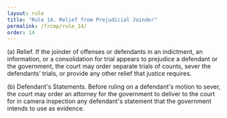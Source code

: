 ```yaml
---
layout: rule
title: "Rule 14. Relief from Prejudicial Joinder"
permalink: /frcmp/rule_14/
order: 14
---
```


(a) Relief. If the joinder of offenses or defendants in an indictment, an information, or a consolidation for trial appears to prejudice a defendant or the government, the court may order separate trials of counts, sever the defendants’ trials, or provide any other relief that justice requires.


(b) Defendant's Statements. Before ruling on a defendant's motion to sever, the court may order an attorney for the government to deliver to the court for in camera inspection any defendant's statement that the government intends to use as evidence.
